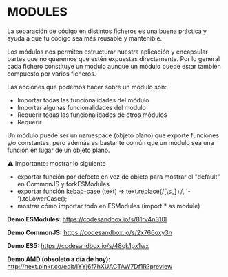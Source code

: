 # MODULES 

La separación de código en distintos ficheros es una buena práctica y ayuda a que tu código sea más reusable y mantenible.

Los módulos nos permiten estructurar nuestra aplicación y encapsular partes que no queremos que estén expuestas directamente. Por lo general cada fichero constituye un módulo aunque un módulo puede estar también compuesto por varios ficheros.

Las acciones que podemos hacer sobre un módulo son:
- Importar todas las funcionalidades del módulo
- Importar algunas funcionalidades del módulo
- Requerir todas las funcionalidades de otros módulos
- Requerir

Un módulo puede ser un namespace (objeto plano) que exporte funciones y/o constantes, pero además es bastante común que un módulo sea una función en lugar de un objeto plano.

⚠ Importante: mostrar lo siguiente
- exportar función por defecto en vez de objeto para mostrar el "default" en CommonJS y forkESModules
- exportar función kebap-case (text) => text.replace(/[\s_]+/, '-').toLowerCase();
- mostrar cómo importar todo en ESModules (import * as module)


**Demo ESModules:**
https://codesandbox.io/s/81rv4n310l

**Demo CommonJS:**
https://codesandbox.io/s/2x766oxy3n

**Demo ES5:**
https://codesandbox.io/s/48qk1px1wx

**Demo AMD (obsoleto a día de hoy):**
http://next.plnkr.co/edit/IYYj6f7hXUACTAW7Df1R?preview
